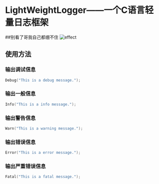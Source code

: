 # LightWeightLogger——一个C语言轻量日志框架
##别看了哥我自己都绷不住
![effect](https://raw.githubusercontent.com/UniDevGH/LightWeightLogger/main/effect.png "效果")
## 使用方法
### 输出调试信息  
```C
Debug("This is a debug message.");
```
### 输出一般信息  
```C
Info("This is a info message.");
```
### 输出警告信息  
```C
Warn("This is a warning message.");
```
### 输出错误信息  
```C
Error("This is a error message.");
```
### 输出严重错误信息  
```C
Fatal("This is a fatal message.");
```
